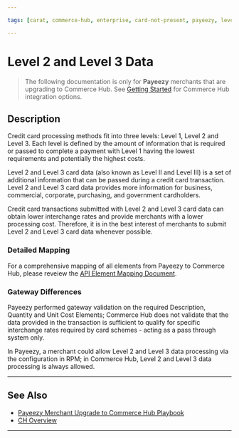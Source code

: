 ```yaml
---

tags: [carat, commerce-hub, enterprise, card-not-present, payeezy, level-2, level-3]

---
```


# Level 2 and Level 3 Data

<!-- theme: danger -->
> The following documentation is only for **Payeezy** merchants that are upgrading to Commerce Hub. See [Getting Started](?path=docs/Getting-Started/Getting-Started-General.md) for Commerce Hub integration options.

## Description

Credit card processing methods fit into three levels: Level 1, Level 2 and Level 3. Each level is defined by the amount of information that is required or passed to complete a payment with Level 1 having the lowest requirements and potentially the highest costs.

Level 2 and Level 3 card data (also known as Level II and Level III) is a set of additional information that can be passed during a credit card transaction. Level 2 and Level 3 card data provides more information for business, commercial, corporate, purchasing, and government cardholders.

Credit card transactions submitted with Level 2 and Level 3 card data can obtain lower interchange rates and provide merchants with a lower processing cost. Therefore, it is in the best interest of merchants to submit Level 2 and Level 3 card data whenever possible.

### Detailed Mapping

For a comprehensive mapping of all elements from Payeezy to Commerce Hub, please reveiew the [API Element Mapping Document](?path=docs/Resources/Guides/Payeezy/Payeezy-UpgradetoCH-TechnicalAPI.md).

### Gateway Differences

Payeezy performed gateway validation on the required Description, Quantity and Unit Cost Elements; Commerce Hub does not validate that the data provided in the transaction is sufficient to qualify for specific interchange rates required by card schemes - acting as a pass through system only.

In Payeezy, a merchant could allow Level 2 and Level 3 data processing via the configuration in RPM; in Commerce Hub, Level 2 and Level 3 data processing is always allowed.

---

## See Also

- [Payeezy Merchant Upgrade to Commerce Hub Playbook](?path=docs/Resources/Guides/Payeezy/PayeezyUpgradetoCHGuideLandingPage.md)
- [CH Overview](?path=docs/Getting-Started/Getting-Started-General.md)

---
